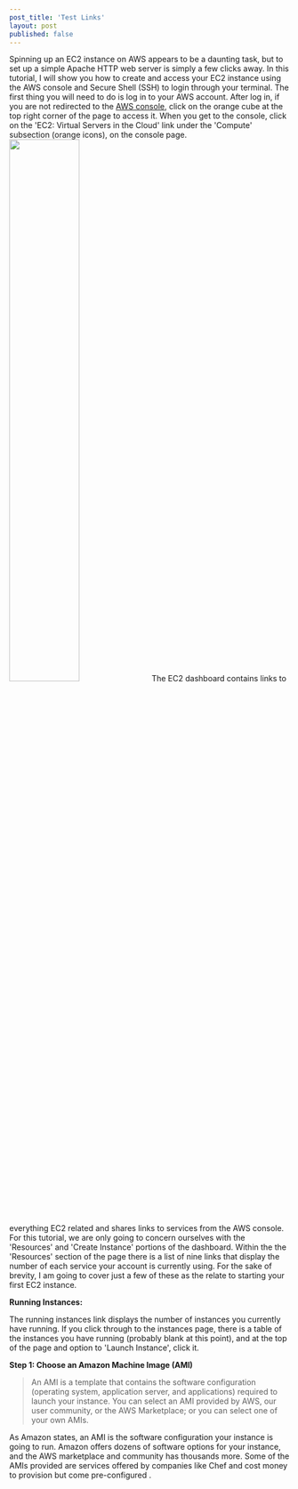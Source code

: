 ```yaml
---
post_title: 'Test Links'
layout: post
published: false
---
```

Spinning up an EC2 instance on AWS appears to be a daunting task, but to set up a simple Apache HTTP web server is simply a few clicks away. In this tutorial, I will show you how to create and access your EC2 instance using the AWS console and Secure Shell (SSH) to login through your terminal. The first thing you will need to do is log in to your AWS account. After log in, if you are not redirected to the <a href="https://s3-us-west-1.amazonaws.com/nzenitramwp/Screen+Shot+2016-11-27+at+4.35.44+PM.png">AWS console</a>, click on the orange cube at the top right corner of the page to access it. When you get to the console, click on the 'EC2: Virtual Servers in the Cloud' link under the 'Compute' subsection (orange icons), on the console page.<img class="size-medium alignright" src="https://s3-us-west-1.amazonaws.com/nzenitramwp/Screen+Shot+2016-12-04+at+12.53.05+PM.png" alt="" width="50%" height="50%" />
The EC2 dashboard contains links to everything EC2 related and shares links to services from the AWS console. For this tutorial, we are only going to concern ourselves with the 'Resources' and 'Create Instance' portions of the dashboard. Within the the 'Resources' section of the page there is a list of nine links that display the number of each service your account is currently using. For the sake of brevity, I am going to cover just a few of these as the relate to starting your first EC2 instance.

<strong>Running Instances: </strong>

The running instances link displays the number of instances you currently have running. If you click through to the instances page, there is a table of the instances you have running (probably blank at this point), and at the top of the page and option to 'Launch Instance', click it.

<strong>Step 1: Choose an Amazon Machine Image (AMI)</strong>
<blockquote>An AMI is a template that contains the software configuration (operating system, application server, and applications) required to launch your instance. You can select an AMI provided by AWS, our user community, or the AWS Marketplace; or you can select one of your own AMIs.</blockquote>
As Amazon states, an AMI is the software configuration your instance is going to run. Amazon offers dozens of software options for your instance, and the AWS marketplace and community has thousands more. Some of the AMIs provided are services offered by companies like Chef and cost money to provision but come pre-configured . <!--more-->
